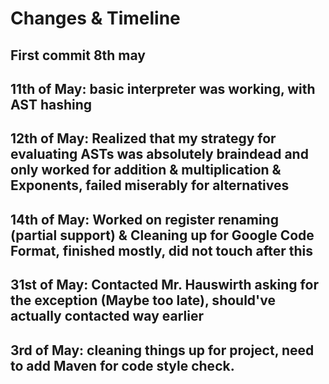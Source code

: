 
# Changes & Timeline

## First commit 8th may

## 11th of May: basic interpreter was working, with AST hashing


## 12th of May: Realized that my strategy for evaluating ASTs was absolutely braindead and only worked for addition & multiplication & Exponents, failed miserably for alternatives

## 14th of May: Worked on register renaming (partial support) & Cleaning up for Google Code Format, finished mostly, did not touch after this

## 31st of May: Contacted Mr. Hauswirth asking for the exception (Maybe too late), should've actually contacted way earlier

## 3rd of May: cleaning things up for project, need to add Maven for code style check.
